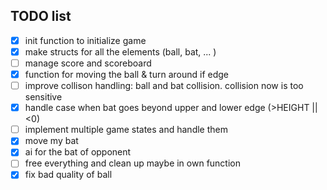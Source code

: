 ## TODO list

 - [x] init function to initialize game
 - [x] make structs for all the elements (ball, bat, ... )
 - [ ] manage score and scoreboard
 - [x] function for moving the ball & turn around if edge
 - [ ] improve collison handling: ball and bat collision. collision now is too sensitive
 - [x] handle case when bat goes beyond upper and lower edge (>HEIGHT || <0)
 - [ ] implement multiple game states and handle them
 - [x] move my bat
 - [x] ai for the bat of opponent
 - [ ] free everything and clean up maybe in own function
 - [x] fix bad quality of ball